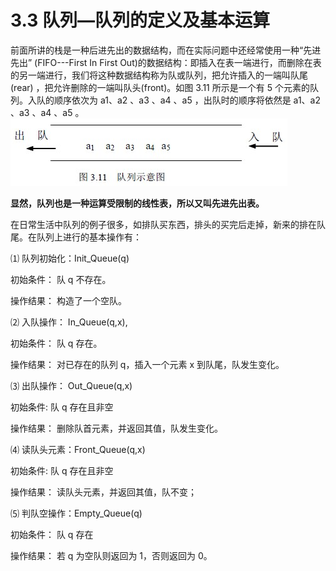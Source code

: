 # 3.3 队列—队列的定义及基本运算

前面所讲的栈是一种后进先出的数据结构，而在实际问题中还经常使用一种“先进先出” (FIFO---First In First Out)的数据结构：即插入在表一端进行，而删除在表的另一端进行，我们将这种数据结构称为队或队列，把允许插入的一端叫队尾(rear) ，把允许删除的一端叫队头(front)。如图 3.11 所示是一个有 5 个元素的队列。入队的顺序依次为 a1、a2 、a3 、a4 、a5 ，出队时的顺序将依然是 a1、a2 、a3 、a4 、a5 。![](img/4b2c51dd8d6c0703a1d40836c7a6964f.jpg)

**显然，队列也是一种运算受限制的线性表，所以又叫先进先出表。**

在日常生活中队列的例子很多，如排队买东西，排头的买完后走掉，新来的排在队尾。在队列上进行的基本操作有：

⑴ 队列初始化：Init_Queue(q)

初始条件： 队 q 不存在。

操作结果： 构造了一个空队。

⑵ 入队操作： In_Queue(q,x),

初始条件： 队 q 存在。

操作结果： 对已存在的队列 q，插入一个元素 x 到队尾，队发生变化。

⑶ 出队操作： Out_Queue(q,x)

初始条件: 队 q 存在且非空

操作结果： 删除队首元素，并返回其值，队发生变化。

⑷ 读队头元素：Front_Queue(q,x)

初始条件: 队 q 存在且非空

操作结果： 读队头元素，并返回其值，队不变；

⑸ 判队空操作：Empty_Queue(q)

初始条件： 队 q 存在

操作结果： 若 q 为空队则返回为 1，否则返回为 0。